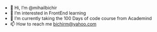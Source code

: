 - 👋 Hi, I’m @mihailbichir
- 👀 I’m interested in FrontEnd learning
- 🌱 I’m currently taking the 100 Days of code course from Academind
- 📫 How to reach me bichirm@yahoo.com

<!---
mihailbichir/mihailbichir is a ✨ special ✨ repository because its `README.md` (this file) appears on your GitHub profile.
You can click the Preview link to take a look at your changes.
--->

